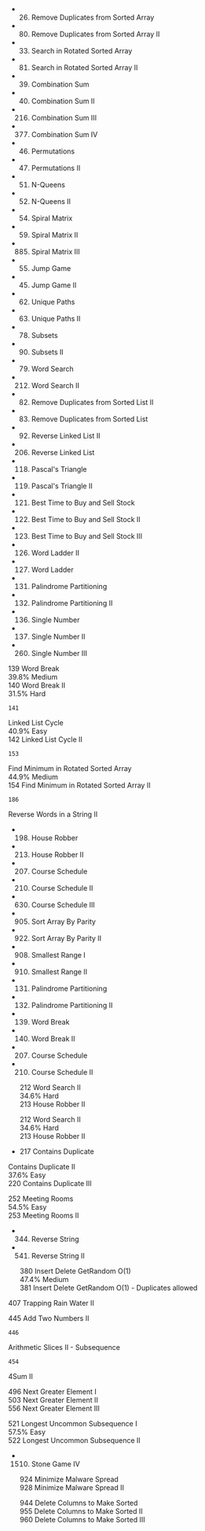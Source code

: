- 26. Remove Duplicates from Sorted Array
- 80. Remove Duplicates from Sorted Array II


- 33. Search in Rotated Sorted Array
- 81. Search in Rotated Sorted Array II  


- 39.	Combination Sum    
- 40. Combination Sum II    
- 216. Combination Sum III  
- 377.	Combination Sum IV    


- 46.	Permutations    
- 47. Permutations II   


- 51. N-Queens    
- 52. N-Queens II   


- 54. Spiral Matrix
- 59. Spiral Matrix II 
- 885. Spiral Matrix III  


- 55. Jump Game    
- 45. Jump Game II   


- 62. Unique Paths
- 63. Unique Paths II


- 78. Subsets   
- 90. Subsets II   

- 79. Word Search
- 212. Word Search II    

- 82. Remove Duplicates from Sorted List II    
- 83.	Remove Duplicates from Sorted List  


- 92. Reverse Linked List II    
- 206. Reverse Linked List


- 118. Pascal's Triangle 
- 119. Pascal's Triangle II


- 121. Best Time to Buy and Sell Stock     
- 122. Best Time to Buy and Sell Stock II    
- 123. Best Time to Buy and Sell Stock III    


- 126. Word Ladder II    
- 127. Word Ladder    


- 131. Palindrome Partitioning    
- 132. Palindrome Partitioning II



- 136. Single Number
- 137. Single Number II
- 260. Single Number III   




139	
Word Break    
		39.8%	Medium	
	140	
Word Break II    
		31.5%	Hard	




	141	
Linked List Cycle    
		40.9%	Easy	
	142	
Linked List Cycle II 



	153	
Find Minimum in Rotated Sorted Array    
		44.9%	Medium	
	154	
Find Minimum in Rotated Sorted Array II    

	186	
Reverse Words in a String II

- 198. House Robber
- 213. House Robber II


- 207. Course Schedule   
- 210. Course Schedule II    
- 630. Course Schedule III    


 


- 905.	Sort Array By Parity    
- 922.	Sort Array By Parity II   


- 908. Smallest Range I    
- 910. Smallest Range II    



- 131. Palindrome Partitioning    
- 132. Palindrome Partitioning II    

- 139. Word Break    
- 140. Word Break II    

- 207. Course Schedule    
- 210. Course Schedule II    

	212	
Word Search II    
		34.6%	Hard	
	213	
House Robber II    


	212	
Word Search II    
		34.6%	Hard	
	213	
House Robber II    


- 217	Contains Duplicate    
	
Contains Duplicate II     
		37.6%	Easy	
	220	
Contains Duplicate III    


252	
Meeting Rooms    
		54.5%	Easy	
	253	
Meeting Rooms II    


- 344. Reverse String    
- 541. Reverse String II   


	380	
Insert Delete GetRandom O(1)    
		47.4%	Medium	
	381	
Insert Delete GetRandom O(1) - Duplicates allowed    



407	
Trapping Rain Water II    


445	
Add Two Numbers II    

	446	
Arithmetic Slices II - Subsequence    


	454	
4Sum II    


496	
Next Greater Element I  
503	
Next Greater Element II   
556	
Next Greater Element III    

521	
Longest Uncommon Subsequence I     
		57.5%	Easy	
	522	
Longest Uncommon Subsequence II    




- 1510.	Stone Game IV    

	924	
Minimize Malware Spread    
	928	
Minimize Malware Spread II    


	944	
Delete Columns to Make Sorted  
955	
Delete Columns to Make Sorted II    
	960	
Delete Columns to Make Sorted III    